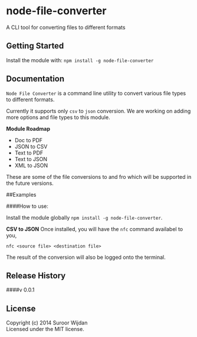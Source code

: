 # node-file-converter

A CLI tool for converting files to different formats

## Getting Started
Install the module with: `npm install -g node-file-converter`

## Documentation

`Node File Converter` is a command line utility to convert various file types to different formats.

Currently it supports only `csv` to `json` conversion. We are working on adding more options and file types to this module.

**Module Roadmap**

* Doc to PDF
* JSON to CSV
* Text to PDF
* Text to JSON
* XML to JSON

These are some of the file conversions to and fro which will be supported in the future versions.

##Examples

####How to use:

Install the module globally `npm install -g node-file-converter`. 

**CSV to JSON**
Once installed, you will have the `nfc` command availabel to you,

`nfc <source file> <destination file>`

The result of the conversion will also be logged onto the terminal. 

## Release History

####v 0.0.1

## License
Copyright (c) 2014 Suroor Wijdan  
Licensed under the MIT license.
